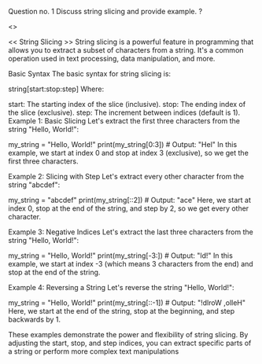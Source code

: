 Question no. 1 Discuss string slicing and provide example. ?

<<Answer>>

<< String Slicing >>
String slicing is a powerful feature in programming that allows you to extract a subset of characters from a string. It's a common operation used in text processing, data manipulation, and more.

Basic Syntax
The basic syntax for string slicing is:

string[start:stop:step]
Where:

start: The starting index of the slice (inclusive).
stop: The ending index of the slice (exclusive).
step: The increment between indices (default is 1).
Example 1: Basic Slicing
Let's extract the first three characters from the string "Hello, World!":

my_string = "Hello, World!"
print(my_string[0:3])  # Output: "Hel"
In this example, we start at index 0 and stop at index 3 (exclusive), so we get the first three characters.

Example 2: Slicing with Step
Let's extract every other character from the string "abcdef":

my_string = "abcdef"
print(my_string[::2])  # Output: "ace"
Here, we start at index 0, stop at the end of the string, and step by 2, so we get every other character.

Example 3: Negative Indices
Let's extract the last three characters from the string "Hello, World!":

my_string = "Hello, World!"
print(my_string[-3:])  # Output: "ld!"
In this example, we start at index -3 (which means 3 characters from the end) and stop at the end of the string.

Example 4: Reversing a String
Let's reverse the string "Hello, World!":

my_string = "Hello, World!"
print(my_string[::-1])  # Output: "!dlroW ,olleH"
Here, we start at the end of the string, stop at the beginning, and step backwards by 1.

These examples demonstrate the power and flexibility of string slicing. By adjusting the start, stop, and step indices, you can extract specific parts of a string or perform more complex text manipulations